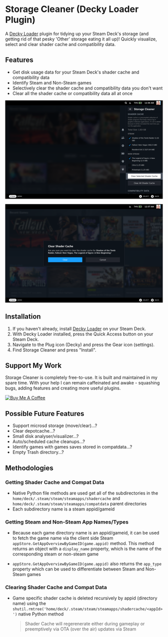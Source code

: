 # Storage Cleaner (Decky Loader Plugin)

A [Decky Loader](https://github.com/SteamDeckHomebrew/decky-loader) plugin for tidying up your Steam Deck's storage (and getting rid of that pesky 'Other' storage eating it all up)! Quickly visualize, select and clear shader cache and compatibility data.

## Features

- Get disk usage data for your Steam Deck's shader cache and compatibility data
- Identify Steam and Non-Steam games
- Selectively clear the shader cache and compatibility data you don't want
- Clear all the shader cache or compatibility data all at once

![](assets/Screenshot-1.png)

![](assets/Screenshot-2.png)

## Installation

1. If you haven't already, install [Decky Loader](https://deckbrew.xyz/) on your Steam Deck.
2. With Decky Loader installed, press the Quick Access button on your Steam Deck.
3. Navigate to the Plug icon (Decky) and press the Gear icon (settings).
4. Find Storage Cleaner and press "Install".

## Support My Work

Storage Cleaner is completely free-to-use. It is built and maintained in my spare time. With your help I can remain caffeinated and awake - squashing bugs, adding features and creating more useful plugins.

<a href="https://www.buymeacoffee.com/mcarlucci" target="_blank"><img src="https://cdn.buymeacoffee.com/buttons/default-orange.png" alt="Buy Me A Coffee" height="41" width="174"></a>

## Possible Future Features

- Support microsd storage (move/clear)...?
- Clear depotcache...?
- Small disk analyser/visualizer...?
- Auto/scheduled cache cleanups...?
- Identify games with games saves stored in compatdata...?
- Empty Trash directory...?

## Methodologies

### Getting Shader Cache and Compat Data

- Native Python file methods are used get all of the subdirectories in the `home/deck/.steam/steam/steamapps/shadercache` and `home/deck/.steam/steam/steamapps/compatdata` parent directories
- Each subdirectory name is a steam appid/gameid

### Getting Steam and Non-Steam App Names/Types

- Because each game directory name is an appid/gameid, it can be used to fetch the game name via the client side Steam `appStore.GetAppOverviewByGameID(game.appid)` method. This method returns an object with a `display_name` property, which is the name of the corresponding steam or non-steam game

- `appStore.GetAppOverviewByGameID(game.appid)` also returns the `app_type` property which can be used to differentiate between Steam and Non-Steam games

### Clearing Shader Cache and Compat Data

- Game specific shader cache is deleted recursively by appid (directory name) using the `shutil.rmtree('home/deck/.steam/steam/steamapps/shadercache/<appId>')` native Python method
  
  > Shader Cache will regerenerate either during gameplay or preemptively via OTA (over the air) updates via Steam
